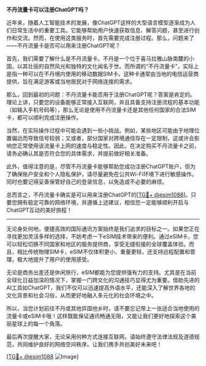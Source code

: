 **不丹流量卡可以注册ChatGPT吗？**

近年来，随着人工智能技术的发展，像ChatGPT这样的大型语言模型逐渐成为人们日常生活中的重要工具。它能够帮助用户快速获取信息、解答问题，甚至进行创作和交流。然而，在使用这类服务时，首先需要完成注册过程。那么，问题来了——不丹流量卡是否可以用来注册ChatGPT呢？

首先，我们需要了解什么是不丹流量卡。不丹是一个位于喜马拉雅山脉南麓的小国，以其壮丽的自然风光和独特的文化闻名于世。而所谓的“不丹流量卡”，实际上是指一种可以在不丹境内使用的移动数据SIM卡。这种卡通常由当地的电信运营商提供，旨在满足游客或当地居民对于网络连接的需求。

那么，回到最初的问题：不丹流量卡能否用于注册ChatGPT呢？答案是肯定的。理论上讲，只要您的设备能够正常接入互联网，并且具备支持注册流程的基本功能（如输入手机号码等），那么无论是使用不丹流量卡还是其他任何国家的合法SIM卡，都可以顺利完成注册操作。

当然，在实际操作过程中可能会遇到一些小挑战。例如，某些地区可能由于地理位置偏远而导致信号较弱；又或者，部分国家对跨境通信存在一定限制，这或许会影响您正常使用该流量卡上网的速度与稳定性。因此，在决定购买不丹流量卡之前，请务必确认其是否符合您的具体需求，并提前做好相关准备。

此外，值得注意的是，尽管不丹流量卡能够帮助您成功注册ChatGPT账户，但为了确保账户安全和个人隐私保护，请尽量避免在公共Wi-Fi环境下进行敏感操作。同时也要记得妥善保管好自己的登录信息，以免造成不必要的麻烦。

总而言之，不丹流量卡确实是可以用来注册ChatGPT的[[TG💪+ @esim1088](https://t.me/s/esim1088)]。只要您拥有稳定可靠的网络环境，并遵循上述建议，相信您一定能够顺利开启与ChatGPT互动的美好旅程！

---

无论身处何地，便捷高效的国际通讯方案始终是我们追求的目标之一。如果您正在寻找更加灵活多样的选择，不妨考虑一下eSIM技术带来的便利。通过eSIM卡，您可以轻松切换不同国家和地区的服务提供商，享受无缝衔接的全球覆盖体验。而且，相比传统物理SIM卡，eSIM不仅体积更小、重量更轻，还支持远程配置和管理，极大地提升了用户的使用感受。

无论是商务出差还是休闲旅行，eSIM都能为您提供强有力的支持。尤其是在当前全球化日益加深的情况下，掌握一门跨文化的沟通技巧显得尤为重要。借助先进的AI工具如ChatGPT，我们不仅可以迅速提高外语水平，还能深入了解世界各地的文化背景和社会习俗，从而更好地融入多元化的社会环境之中。

所以，当您计划前往不丹或其他异国他乡时，请不要忘记带上一张适合当地使用的流量卡或eSIM卡哦！这样既能保证通讯畅通无阻，又能让我们更好地探索这个美丽星球上的每一个角落。

最后再次提醒大家，无论采用何种方式连接互联网，请始终遵守法律法规及道德规范，共同维护良好的网络空间秩序。让我们携手共创美好未来吧！

[[TG💪+ @esim1088](https://t.me/s/esim1088) ![Image](https://i.postimg.cc/4NQfJmqS/Snipaste-2025-05-13-00-14-12.png)]
